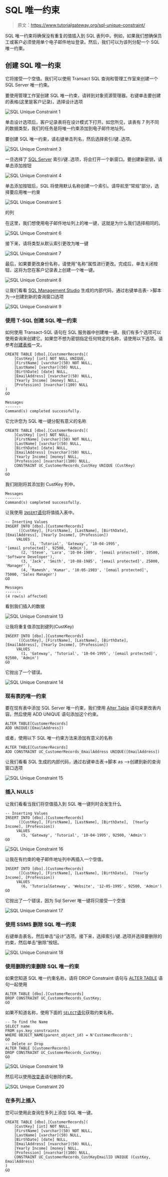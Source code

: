 # SQL 唯一约束

> 原文：<https://www.tutorialgateway.org/sql-unique-constraint/>

SQL 唯一约束将确保没有重复的值插入到 SQL 表列中。例如，如果我们想确保员工或客户必须使用单个电子邮件地址登录。然后，我们可以为该列分配一个 SQL 唯一约束。

## 创建 SQL 唯一约束

它将接受一个空值。我们可以使用 Transact SQL 查询和管理工作室来创建一个 SQL Server 唯一约束。

要使用管理工作室创建 SQL 唯一约束，请转到对象资源管理器。右键单击要创建的表格(这里是客户记录)，选择设计选项

![SQL Unique Constraint 1](img/48bec22fb8b075e1ff0514e15906f496.png)

单击设计选项后，客户记录表将在设计模式下打开。如您所见，该表有 7 列不同的数据类型，我们的任务是将唯一约束添加到电子邮件地址列。

要创建 SQL 唯一约束，请右键单击列名，然后选择索引/键..选项。

![SQL Unique Constraint 3](img/6ae68d823725be1e89d703c393f66494.png)

一旦选择了 [SQL Server](https://www.tutorialgateway.org/sql/) 索引/键..选项，将会打开一个新窗口。要创建新密钥，请单击添加按钮

![SQL Unique Constraint 4](img/3a7b4a24ff92c65c2f0fd2abdb391b4a.png)

单击添加按钮后，SQL 将使用默认名称创建一个索引。请导航至“常规”部分，选择要应用唯一约束

![SQL Unique Constraint 5](img/ef891b846b2942240123a30c34955579.png)

的列

在这里，我们想使用电子邮件地址列上的唯一键，这就是为什么我们选择相同的。

![SQL Unique Constraint 6](img/ccbb212d544820f3984223116cafe90e.png)

接下来，请将类型从默认索引更改为唯一键

![SQL Unique Constraint 7](img/d9f539b404554b09a708f1aeb1496b5d.png)

最后，如果要更改身份名称，请使用“名称”属性进行更改。完成后，单击关闭按钮，这将为您在客户记录表上创建一个唯一键。

![SQL Unique Constraint 8](img/e547e2d4d402e0d81726aa90e35f1337.png)

让我们看看 [SQL Management Studio](https://www.tutorialgateway.org/sql-server-management-studio/) 生成的内部代码，通过右键单击表- >脚本为–>创建到新的查询窗口选项

![SQL Unique Constraint 9](img/5115d85a56f7638712700f0ae0085b4b.png)

### 使用 T-SQL 创建 SQL 唯一约束

如何使用 Transact-SQL 语句在 SQL 服务器中创建唯一键。我们有多个选项可以使用查询来创建它。如果您不想为密钥指定任何特定的名称，请使用以下选项。请参考[创建表格](https://www.tutorialgateway.org/sql-create-table/)一文。

```
CREATE TABLE [dbo].[CustomerRecords](
	[CustKey] [int] NOT NULL UNIQUE,
	[FirstName] [varchar](50) NOT NULL,
	[LastName] [varchar](50) NULL,
	[BirthDate] [date] NULL,
	[EmailAddress] [nvarchar](50) NULL,
	[Yearly Income] [money] NULL,
	[Profession] [nvarchar](100) NULL
)
GO
```

```
Messages
-------
Command(s) completed successfully.
```

它允许您为 SQL 唯一键分配有意义的名称

```
CREATE TABLE [dbo].[CustomerRecords](
	[CustKey] [int] NOT NULL,
	[FirstName] [varchar](50) NOT NULL,
	[LastName] [varchar](50) NULL,
	[BirthDate] [date] NULL,
	[EmailAddress] [nvarchar](50) NULL,
	[Yearly Income] [money] NULL,
	[Profession] [nvarchar](100) NULL,
	CONSTRAINT UC_CustomerRecords_CustKey UNIQUE (CustKey)
)
GO
```

我们刚刚将其添加到 CustKey 列中。

```
Messages
-------
Command(s) completed successfully.
```

让我使用 [`INSERT`语句](https://www.tutorialgateway.org/sql-insert-statement/)将值插入表中。

```
-- Inserting Values
INSERT INTO [dbo].[CustomerRecords]
	  ([CustKey], [FirstName], [LastName], [BirthDate], [EmailAddress], [Yearly Income], [Profession])
     VALUES
           (1, 'Tutorial', 'Gateway', '10-04-1995', '[email protected]', 92500, 'Admin'),
	   (2, 'Steve', 'Lara', '10-04-1989', '[email protected]', 19500, 'Software Developer'),
	   (3, 'Jack', 'Smith', '10-08-1985', '[email protected]', 25000, 'Manager' ),
	   (4, 'Ramesh', 'Kumar', '10-05-1983', '[email protected]', 75000, 'Sales Manager')
GO
```

```
Messages
-------
(4 row(s) affected)
```

看到我们插入的数据

![SQL Unique Constraint 13](img/ce90029e2cc469e040df537a495a5031.png)

让我将重复值添加到键列(CustKey)

```
INSERT INTO [dbo].[CustomerRecords]
	  ([CustKey], [FirstName], [LastName], [BirthDate], [EmailAddress], [Yearly Income], [Profession])
     VALUES
       (1, 'Gateway', 'Tutorial', '10-04-1995', '[email protected]', 92500, 'Admin')
GO
```

它抛出了一个错误。

![SQL Unique Constraint 14](img/00fcdf7dca5f5081615ef7a6240fed87.png)

### 现有表的唯一约束

要在现有表中添加 SQL Server 唯一约束，我们使用 [Alter Table](https://www.tutorialgateway.org/sql-alter-table/) 语句来更改表内容。然后使用 ADD UNIQUE 语句添加这个约束。

```
ALTER TABLE[CustomerRecords]
ADD UNIQUE([EmailAddress])
```

或者，使用以下 SQL 唯一约束方法来添加有意义的名称

```
ALTER TABLE[CustomerRecords]
ADD CONSTRAINT UC_CustomerRecords_EmailAddress UNIQUE([EmailAddress])
```

让我们看看 SQL 生成的内部代码，通过右键单击表->脚本 as –>创建到新的查询窗口选项

![SQL Unique Constraint 15](img/1a2403f86f8df8ddcbefbb6f7e0671e6.png)

### 插入 NULLS

让我们看看当我们将空值插入到 SQL 唯一键列时会发生什么

```
-- Inserting Values
INSERT INTO [dbo].[CustomerRecords]
	  ([CustKey], [FirstName], [LastName], [BirthDate],  [Yearly Income], [Profession])
     VALUES
       (5, 'Gateway', 'Tutorial', '10-04-1995', 92500, 'Admin')
GO
```

![SQL Unique Constraint 16](img/0c21a9874e28487c99b6eb53e1a03544.png)

让我在有约束的电子邮件地址列中再插入一个空值。

```
INSERT INTO [dbo].[CustomerRecords]
	  ([CustKey], [FirstName], [LastName], [BirthDate],  [Yearly Income], [Profession])
     VALUES
       (6, 'TutorialGateway', 'Website', '12-05-1995', 92500, 'Admin')
GO
```

它抛出了一个错误，因为 Sql Server 唯一键将只接受一个空值

![SQL Unique Constraint 17](img/eee569de65959178c8ddbe23df57bd03.png)

### 使用 SSMS 删除 SQL 唯一约束

右键单击表名，然后单击“设计”选项。接下来，选择索引/键..选项并选择要删除的约束，然后单击“删除”按钮。

![SQL Unique Constraint 18](img/02cfe2ebab95d971006a1d84b467120e.png)

### 使用删除约束删除 SQL 唯一约束

如果您知道 SQL 唯一约束名称，请将 DROP Constraint 语句与 [ALTER TABLE](https://www.tutorialgateway.org/sql-alter-table/) 语句一起使用

```
ALTER TABLE [dbo].[CustomerRecords]   
DROP CONSTRAINT UC_CustomerRecords_CustKey;  
GO
```

如果不知道名称，使用下面的 [`SELECT`语句](https://www.tutorialgateway.org/sql-select-statement/)获取约束名称。

```
-- To find the Name
SELECT name  
FROM sys.key_constraints
WHERE OBJECT_NAME(parent_object_id) = N'CustomerRecords';  
GO  
-- Delete or Drop
ALTER TABLE [CustomerRecords]   
DROP CONSTRAINT UC_CustomerRecords_CustKey;  
GO
```

![SQL Unique Constraint 19](img/d75aecefd642228d25296cb8b7feaa43.png)

然后可以使用[改变表](https://www.tutorialgateway.org/sql-alter-table/)语句删除约束。

![SQL Unique Constraint 20](img/1d6f7bb7c79cd0f6c8d9f1c93825084d.png)

### 在多列上插入

您可以使用此查询在多列上添加 SQL 唯一键。

```
CREATE TABLE [dbo].[CustomerRecords](
	[CustKey] [int] NOT NULL,
	[FirstName] [varchar](50) NOT NULL,
	[LastName] [varchar](50) NULL,
	[BirthDate] [date] NULL,
	[EmailAddress] [nvarchar](50) NULL,
	[Yearly Income] [money] NULL,
	[Profession] [nvarchar](100) NULL,
	CONSTRAINT UC_CustomerRecords_CustKeyEmailID UNIQUE (CustKey, EmailAddress)
)
GO
```